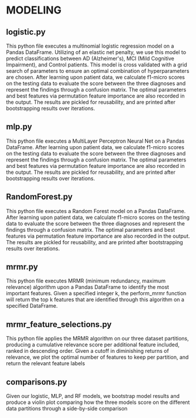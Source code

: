 # MODELING

## logistic.py
This python file executes a multinomial logistic regression model on a Pandas DataFrame. Utilizing of an elastic net penalty, we use this model to predict classifications between AD (Alzheimer's), MCI (Mild Cognitive Impairment), and Control patients. This model is cross validated with a grid 
search of parameters to ensure an optimal combination of hyperparameters are chosen. After learning upon patient data, we calculate f1-micro scores on the testing
data to evaluate the score between the three diagnoses and represent the findings through a confusion matrix. The optimal parameters and best features via permutation 
feature importance are also recorded in the output. The results are pickled for reusability, and are printed after bootstrapping results over iterations.

## mlp.py
This python file executes a MultiLayer Perceptron Neural Net on a Pandas DataFrame. After learning upon patient data, we calculate f1-micro scores on the testing
data to evaluate the score between the three diagnoses and represent the findings through a confusion matrix. The optimal parameters and best features via permutation 
feature importance are also recorded in the output. The results are pickled for reusability, and are printed after bootstrapping results over iterations.

## RandomForest.py
This python file executes a Random Forest model on a Pandas DataFrame. After learning upon patient data, we calculate f1-micro scores on the testing
data to evaluate the score between the three diagnoses and represent the findings through a confusion matrix. The optimal parameters and best features via permutation 
feature importance are also recorded in the output. The results are pickled for reusability, and are printed after bootstrapping results over iterations.

## mrmr.py
This python file executes MRMR (minimum redundancy, maximum relevance) algorithm upon a Pandas DataFrame to identify the most important features. Given a specified integer k, the perform_mrmr function will return the top k features that are identified through this algorithm on a specified DataFrame.

## mrmr_feature_selections.py
This python file applies the MRMR algorithm on our three dataset partitions, producing a cumulative relevance score per additional feature included, ranked in descending order. Given a cutoff in diminishing returns of relevance, we plot the optimal number of features to keep per partition, and return the relevant feature labels

## comparisons.py
Given our logistic, MLP, and RF models, we bootstrap model results and produce a violin plot comparing how the three models score on the different data partitions through a side-by-side comparison
